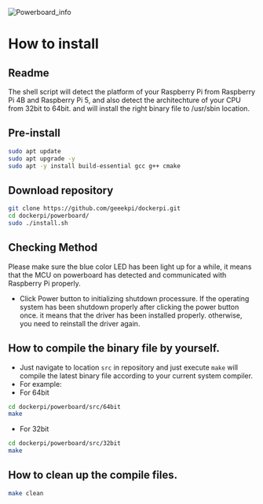 ![Powerboard_info](https://github.com/user-attachments/assets/0c8aad6d-7024-45fa-a9cf-c5a1136f7aca)

# How to install 
## Readme
The shell script will detect the platform of your Raspberry Pi from Raspberry Pi 4B and Raspberry Pi 5, and also detect the architechture of your CPU from 32bit to 64bit. and will install the right binary file to /usr/sbin location. 
## Pre-install 
```bash
sudo apt update
sudo apt upgrade -y
sudo apt -y install build-essential gcc g++ cmake
```
## Download repository  
```bash
git clone https://github.com/geeekpi/dockerpi.git
cd dockerpi/powerboard/
sudo ./install.sh
```
## Checking Method
Please make sure the blue color LED has been light up for a while, it means that the MCU on powerboard has detected and communicated with Raspberry Pi properly. 
* Click Power button to initializing shutdown processure. 
If the operating system has been shutdown properly after clicking the power button once. it means that the driver has been installed properly. 
otherwise, you need to reinstall the driver again. 
## How to compile the binary file by yourself.
* Just navigate to location `src` in repository and just execute `make` will compile the latest binary file according to your current system compiler.
* For example:
* For 64bit 
```bash
cd dockerpi/powerboard/src/64bit
make 
```

* For 32bit 
```bash
cd dockerpi/powerboard/src/32bit
make 
```
## How to clean up the compile files.
```bash
make clean
```


